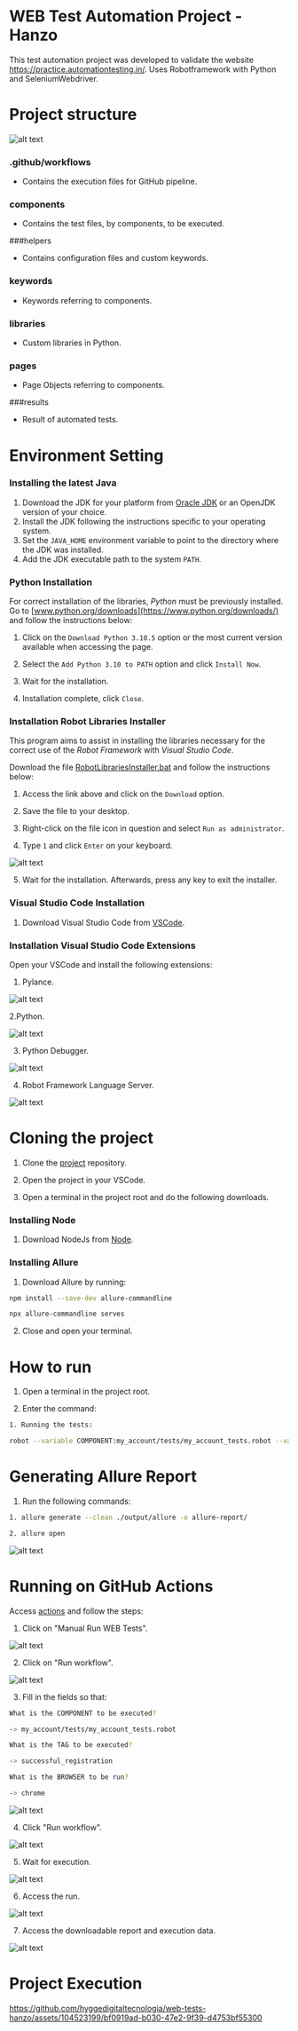 # WEB Test Automation Project - Hanzo

This test automation project was developed to validate the website https://practice.automationtesting.in/. Uses Robotframework with Python and SeleniumWebdriver.

# Project structure

![alt text](images/image-15.png)

### .github/workflows

- Contains the execution files for GitHub pipeline.

### components

- Contains the test files, by components, to be executed.

###helpers

- Contains configuration files and custom keywords.

### keywords

- Keywords referring to components.

### libraries

- Custom libraries in Python.

### pages

- Page Objects referring to components.

###results

- Result of automated tests.

# Environment Setting

### Installing the latest Java

1. Download the JDK for your platform from [Oracle JDK](https://www.oracle.com/java/technologies/javase-jdk11-downloads.html) or an OpenJDK version of your choice.
2. Install the JDK following the instructions specific to your operating system.
3. Set the `JAVA_HOME` environment variable to point to the directory where the JDK was installed.
4. Add the JDK executable path to the system `PATH`.

### Python Installation

For correct installation of the libraries, _Python_ must be previously installed. Go to [www.python.org/downloads](https://www.python.org/downloads/) and follow the instructions below:

1. Click on the `Download Python 3.10.5` option or the most current version available when accessing the page.

2. Select the `Add Python 3.10 to PATH` option and click `Install Now`.

3. Wait for the installation.

4. Installation complete, click `Close`.

### Installation Robot Libraries Installer

This program aims to assist in installing the libraries necessary for the correct use of the _Robot Framework_ with _Visual Studio Code_.

Download the file [RobotLibrariesInstaller.bat](https://drive.google.com/file/d/1hDVbP7QXGrfOSxW8JUXmyRBSTf6HWnn7/view?usp=sharing) and follow the instructions below:

1. Access the link above and click on the `Download` option.

2. Save the file to your desktop.

3. Right-click on the file icon in question and select `Run as administrator`.

4. Type `1` and click `Enter` on your keyboard.

![alt text](images/image-4.png)

5. Wait for the installation. Afterwards, press any key to exit the installer.

### Visual Studio Code Installation

1. Download Visual Studio Code from [VSCode](https://code.visualstudio.com/download).

### Installation Visual Studio Code Extensions

Open your VSCode and install the following extensions:

1. Pylance.

![alt text](images/image.png)

2.Python.

![alt text](images/image-1.png)

3. Python Debugger.

![alt text](images/image-2.png)

4. Robot Framework Language Server.

![alt text](images/image-3.png)

# Cloning the project

1. Clone the [project](https://github.com/hyggedigitaltecnologia/web-tests-hanzo.git) repository.

2. Open the project in your VSCode.

3. Open a terminal in the project root and do the following downloads.

### Installing Node

1. Download NodeJs from [Node](https://nodejs.org/en/download).

### Installing Allure

1. Download Allure by running:

```bash
npm install --save-dev allure-commandline

npx allure-commandline serves
```

2. Close and open your terminal.

# How to run

1. Open a terminal in the project root.

2. Enter the command:

```bash
1. Running the tests:

robot --variable COMPONENT:my_account/tests/my_account_tests.robot --variable TAG:successful_registration --variable BROWSER:chrome controller.robot
```

# Generating Allure Report

1. Run the following commands:

```bash
1. allure generate --clean ./output/allure -o allure-report/

2. allure open
```
![alt text](images/image-5.png)

# Running on GitHub Actions

Access [actions](https://github.com/hyggedigitaltecnologia/web-tests-hanzo/actions) and follow the steps:

1. Click on "Manual Run WEB Tests".

![alt text](images/image-6.png)

2. Click on "Run workflow".

![alt text](images/image-7.png)

3. Fill in the fields so that:

```bash
What is the COMPONENT to be executed?

-> my_account/tests/my_account_tests.robot

What is the TAG to be executed?

-> successful_registration

What is the BROWSER to be run?

-> chrome
```

![alt text](images/image-8.png)

4. Click "Run workflow".

![alt text](images/image-9.png)

5. Wait for execution.

![alt text](images/image-10.png)

6. Access the run.

![alt text](images/image-11.png)

7. Access the downloadable report and execution data.

![alt text](images/image-12.png)

# Project Execution

https://github.com/hyggedigitaltecnologia/web-tests-hanzo/assets/104523199/bf0919ad-b030-47e2-9f39-d4753bf55300



